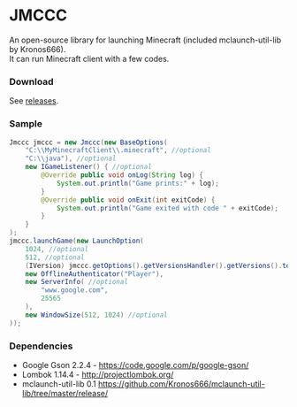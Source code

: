 # JMCCC
An open-source library for launching Minecraft (included mclaunch-util-lib by Kronos666).<br>
It can run Minecraft client with a few codes.

### Download
See [releases](https://github.com/Southern-InfinityStudio/JMCCC/tree/master/releases).

### Sample
```java
Jmccc jmccc = new Jmccc(new BaseOptions(
    "C:\\MyMinecraftClient\\.minecraft", //optional
    "C:\\java"), //optional
    new IGameListener() { //optional
        @Override public void onLog(String log) {
            System.out.println("Game prints:" + log);
        }
        @Override public void onExit(int exitCode) {
            System.out.println("Game exited with code " + exitCode);
        }
    }
);
jmccc.launchGame(new LaunchOption(
    1024, //optional
    512, //optional
    (IVersion) jmccc.getOptions().getVersionsHandler().getVersions().toArray()[0],
    new OfflineAuthenticator("Player"),
    new ServerInfo( //optional
        "www.google.com",
        25565
    ),
    new WindowSize(512, 1024) //optional
));
```

### Dependencies
* Google Gson 2.2.4 - https://code.google.com/p/google-gson/
* Lombok 1.14.4 - http://projectlombok.org/
* mclaunch-util-lib 0.1 https://github.com/Kronos666/mclaunch-util-lib/tree/master/release/
